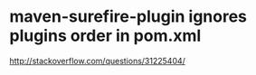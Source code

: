 # maven-surefire-plugin ignores plugins order in pom.xml

http://stackoverflow.com/questions/31225404/
